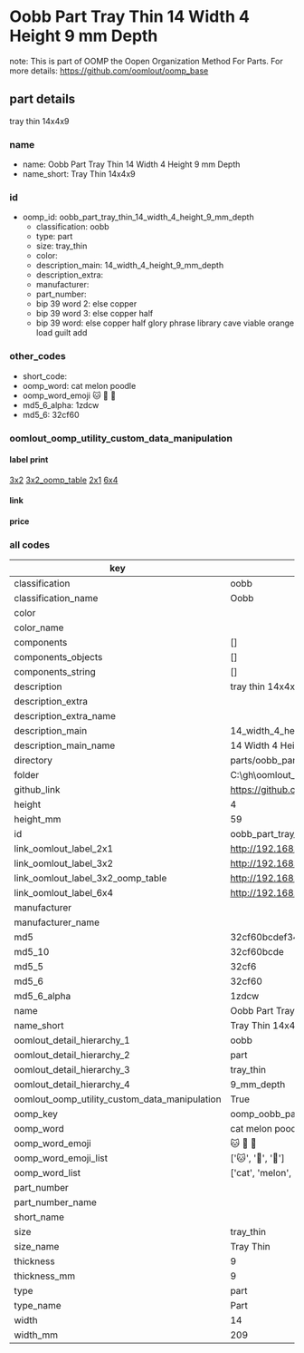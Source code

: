 # Oobb Part Tray Thin 14 Width 4 Height 9 mm Depth  

note: This is part of OOMP the Oopen Organization Method For Parts. For more details: https://github.com/oomlout/oomp_base

##  part details
  



tray thin 14x4x9



### name
* name: Oobb Part Tray Thin 14 Width 4 Height 9 mm Depth
* name_short: Tray Thin 14x4x9 
### id
* oomp_id: oobb_part_tray_thin_14_width_4_height_9_mm_depth
  * classification: oobb
  * type: part
  * size: tray_thin
  * color: 
  * description_main: 14_width_4_height_9_mm_depth
  * description_extra: 
  * manufacturer: 
  * part_number: 
  * bip 39 word 2: else copper
  * bip 39 word 3: else copper half
  * bip 39 word: else copper half glory phrase library cave viable orange load guilt add

### other_codes
* short_code: 
* oomp_word: cat melon poodle
* oomp_word_emoji :cat: :melon: :poodle:
* md5_6_alpha: 1zdcw
* md5_6: 32cf60






### oomlout_oomp_utility_custom_data_manipulation
#### label print
[3x2](http://192.168.1.245:1112/?label=oomp%201zdcw)
[3x2_oomp_table](http://192.168.1.108:1112/?label=oomp%201zdcw)
[2x1](http://192.168.1.242:1112/?label=oomp%201zdcw)
[6x4](http://192.168.1.55:1112/?label=oomp%201zdcw)    

#### link

                              

#### price







### all codes 
| key | value |  
| --- | --- |  
| classification | oobb |  
| classification_name | Oobb |  
| color |  |  
| color_name |  |  
| components | [] |  
| components_objects | [] |  
| components_string | [] |  
| description | tray thin 14x4x9 |  
| description_extra |  |  
| description_extra_name |  |  
| description_main | 14_width_4_height_9_mm_depth |  
| description_main_name | 14 Width 4 Height 9 mm Depth |  
| directory | parts/oobb_part_tray_thin_14_width_4_height_9_mm_depth |  
| folder | C:\gh\oomlout_oobb_version_4_generated_parts\parts\oobb_part_tray_thin_14_width_4_height_9_mm_depth |  
| github_link | https://github.com/oomlout/oomlout_oomp_part_src/tree/main/parts/oobb_part_tray_thin_14_width_4_height_9_mm_depth |  
| height | 4 |  
| height_mm | 59 |  
| id | oobb_part_tray_thin_14_width_4_height_9_mm_depth |  
| link_oomlout_label_2x1 | http://192.168.1.242:1112/?label=oomp%201zdcw |  
| link_oomlout_label_3x2 | http://192.168.1.245:1112/?label=oomp%201zdcw |  
| link_oomlout_label_3x2_oomp_table | http://192.168.1.108:1112/?label=oomp%201zdcw |  
| link_oomlout_label_6x4 | http://192.168.1.55:1112/?label=oomp%201zdcw |  
| manufacturer |  |  
| manufacturer_name |  |  
| md5 | 32cf60bcdef3449a0451e638d0cbfa41 |  
| md5_10 | 32cf60bcde |  
| md5_5 | 32cf6 |  
| md5_6 | 32cf60 |  
| md5_6_alpha | 1zdcw |  
| name | Oobb Part Tray Thin 14 Width 4 Height 9 mm Depth |  
| name_short | Tray Thin 14x4x9  |  
| oomlout_detail_hierarchy_1 | oobb |  
| oomlout_detail_hierarchy_2 | part |  
| oomlout_detail_hierarchy_3 | tray_thin |  
| oomlout_detail_hierarchy_4 | 9_mm_depth |  
| oomlout_oomp_utility_custom_data_manipulation | True |  
| oomp_key | oomp_oobb_part_tray_thin_14_width_4_height_9_mm_depth |  
| oomp_word | cat melon poodle |  
| oomp_word_emoji | :cat: :melon: :poodle: |  
| oomp_word_emoji_list | [':cat:', ':melon:', ':poodle:'] |  
| oomp_word_list | ['cat', 'melon', 'poodle'] |  
| part_number |  |  
| part_number_name |  |  
| short_name |  |  
| size | tray_thin |  
| size_name | Tray Thin |  
| thickness | 9 |  
| thickness_mm | 9 |  
| type | part |  
| type_name | Part |  
| width | 14 |  
| width_mm | 209 |  
